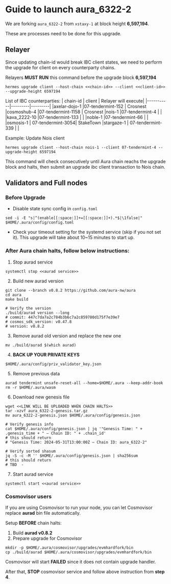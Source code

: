 # Guide to launch aura_6322-2

We are forking `aura_6322-2` from `xstaxy-1` at block height **6,597,194**.

These are processes need to be done for this upgrade.

## Relayer

Since updating chain-id would break IBC client states, we need to perform the upgrade for client on every counterparty chains.

Relayers **MUST RUN** this command before the upgrade block **6,597,194**

```
hermes upgrade client --host-chain <<chain-id>> --client <<client-id>> --upgrade-height 6597194
```
List of IBC counterparties:
| chain-id  | client  | Relayer will execute|
|-----------|---------|---------|
|axelar-dojo-1     |07-tendermint-152  | Crosnest
|cosmoshub-4  |07-tendermint-1158 | Crosnest
|nois-1      |07-tendermint-4    |  |
|kava_2222-10       |07-tendermint-133  | |
|noble-1      |07-tendermint-66   | |
|osmosis-1  | 07-tendermint-3054| StakeTown
|stargaze-1 | 07-tendermint-339 | |

Example: Update Nois client 
```
hermes upgrade client --host-chain nois-1 --client 07-tendermint-4 --upgrade-height 6597194
```
This command will check consecutively until Aura chain reachs the upgrade block and halts, then submit an upgrade ibc client transaction to Nois chain.


## Validators and Full nodes

### Before Upgrade
- Disable state sync config in ```config.toml```
```
sed -i -E "s|^(enable[[:space:]]+=[[:space:]]+).*$|\1false|" $HOME/.aura/config/config.toml
```
- Check your timeout setting for the systemd service (skip if you not set it). This upgrade will take about 10~15 minutes to start up.

### After Aura chain halts, follow below instructions: 

1. Stop aurad service
```
systemctl stop <<aurad service>>
```
2. Build new aurad version
```
git clone --branch v0.8.2 https://github.com/aura-nw/aura
cd aura
make build

# Verify the version
./build/aurad version --long
# commit: 447c7da7a2c784b3b6c7a2c859780d175f7e39e7
# cosmos_sdk_version: v0.47.8
# version: v0.8.2
```
3. Remove aurad old version and replace the new one
```
mv ./build/aurad $(which aurad)
```
4. **BACK UP YOUR PRIVATE KEYS**
```
$HOME/.aura/config/priv_validator_key.json
```

5. Remove previous data
```
aurad tendermint unsafe-reset-all --home=$HOME/.aura --keep-addr-book
rm -r $HOME/.aura/wasm
```
6. Download new genesis file
```
wget <<LINK WILL BE UPLOADED WHEN CHAIN HALTS>>
tar -xzvf aura_6322-2-genesis.tar.gz
mv aura_6322-2-genesis.json $HOME/.aura/config/genesis.json

# Verify genesis info
cat $HOME/.aura/config/genesis.json | jq '"Genesis Time: " + .genesis_time + " — Chain ID: " + .chain_id'
# this should return
# "Genesis Time: 2024-05-31T13:00:00Z — Chain ID: aura_6322-2"

# Verify sorted shasum
jq -S -c -M '' $HOME/.aura/config/genesis.json | sha256sum
# this should return
# TBD  -
```
7. Start aurad service
```
systemctl start <<aurad service>>
```

### Cosmovisor users

If you are using Cosmovisor to run your node, you can let Cosmovisor replace **aurad** bin file automatically.

Setup **BEFORE** chain halts:
1. Build **aurad v0.8.2** 
2. Prepare upgrade for Cosmovisor
```
mkdir -p $HOME/.aura/cosmovisor/upgrades/evmhardfork/bin
cp ./build/aurad $HOME/.aura/cosmovisor/upgrades/evmhardfork/bin
```

Cosmovisor will start **FAILED** since it does not contain upgrade handler.

After that, **STOP** cosmovisor service and follow above instruction from **step 4**.